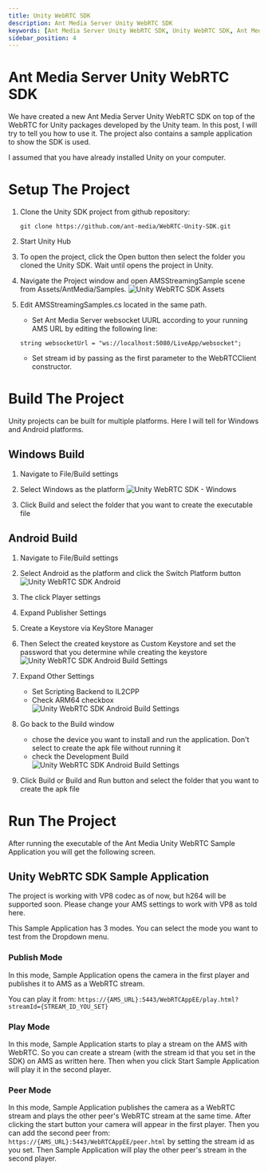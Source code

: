 ```yaml
---
title: Unity WebRTC SDK 
description: Ant Media Server Unity WebRTC SDK
keywords: [Ant Media Server Unity WebRTC SDK, Unity WebRTC SDK, Ant Media Server Documentation, Ant Media Server Tutorials]
sidebar_position: 4
---
```


# Ant Media Server Unity WebRTC SDK

We have created a new Ant Media Server Unity WebRTC SDK on top of the WebRTC for Unity packages developed by the Unity team. In this post, I will try to tell you how to use it. The project also contains a sample application to show the SDK is used.

I assumed that you have already installed Unity on your computer.

# Setup The Project
1. Clone the Unity SDK project from github repository:

   `git clone https://github.com/ant-media/WebRTC-Unity-SDK.git`

2. Start Unity Hub
3. To open the project, click the Open button then select the folder you cloned the Unity SDK. Wait until opens the project in Unity.
4. Navigate the Project window and open AMSStreamingSample scene from Assets/AntMedia/Samples.
  ![Unity WebRTC SDK Assets](https://antmedia.io/wp-content/uploads/2023/02/AMSStreaming-Asset-1024x576.jpg)


5. Edit AMSStreamingSamples.cs located in the same path.
   - Set Ant Media Server websocket UURL according to your running AMS URL by editing the following line:

   `string websocketUrl = "ws://localhost:5080/LiveApp/websocket";`

   - Set stream id by passing as the first parameter to the WebRTCClient constructor.

# Build The Project

Unity projects can be built for multiple platforms. Here I will tell for Windows and Android platforms.

## Windows Build
1. Navigate to File/Build settings
2. Select Windows as the platform
   ![Unity WebRTC SDK - Windows](https://antmedia.io/wp-content/uploads/2023/02/AMSUnitySDK-Windows-Build-1024x576.jpg)

3. Click Build and select the folder that you want to create the executable file

## Android Build
1. Navigate to File/Build settings
2. Select Android as the platform and click the Switch Platform button
   ![Unity WebRTC SDK Android](https://antmedia.io/wp-content/uploads/2023/02/AMSUnitySDK-Android-Build-1024x576.jpg)

3. The click Player settings
4. Expand Publisher Settings
5. Create a Keystore via KeyStore Manager
6. Then Select the created keystore as Custom Keystore and set the password that you determine while creating the keystore
   ![Unity WebRTC SDK Android Build Settings](https://antmedia.io/wp-content/uploads/2023/02/AMSUnitySDK-Android-Build-Settings-1024x576.jpg)
7. Expand Other Settings
   - Set Scripting Backend to IL2CPP
   - Check ARM64 checkbox
   ![Unity WebRTC SDK Android Build Settings](https://antmedia.io/wp-content/uploads/2023/02/AMSUnitySDK-Android-Build-Settings-Other-1024x576.jpg)

8. Go back to the Build window
   - chose the device you want to install and run the application. Don't select to create the apk file without running it
   - check the Development Build
   ![Unity WebRTC SDK Android Build Settings](https://antmedia.io/wp-content/uploads/2023/02/AMSUnitySDK-Android-Build-Settings-Device-1024x576.jpg)

9. Click Build or Build and Run button and select the folder that you want to create the apk file

# Run The Project

After running the executable of the Ant Media Unity WebRTC Sample Application you will get the following screen.

## Unity WebRTC SDK Sample Application

The project is working with VP8 codec as of now, but h264 will be supported soon. Please change your AMS settings to work with VP8 as told here.

This Sample Application has 3 modes. You can select the mode you want to test from the Dropdown menu.

### Publish Mode

In this mode, Sample Application opens the camera in the first player and publishes it to AMS as a WebRTC stream.

You can play it from:
`https://{AMS_URL}:5443/WebRTCAppEE/play.html?streamId={STREAM_ID_YOU_SET}`

### Play Mode

In this mode, Sample Application starts to play a stream on the AMS with WebRTC. So you can create a stream (with the stream id that you set in the SDK) on AMS as written here. Then when you click Start Sample Application will play it in the second player.

### Peer Mode

In this mode, Sample Application publishes the camera as a WebRTC stream and plays the other peer's WebRTC stream at the same time. After clicking the start button your camera will appear in the first player. Then you can add the second peer from:
`https://{AMS_URL}:5443/WebRTCAppEE/peer.html` by setting the stream id as you set. Then Sample Application will play the other peer's stream in the second player.

